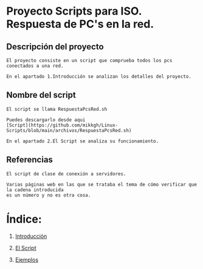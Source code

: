 # Proyecto Scripts para ISO. Respuesta de PC's en la red.

## Descripción del proyecto

	El proyecto consiste en un script que comprueba todos los pcs conectados a una red.

	En el apartado 1.Introducción se analizan los detalles del proyecto.

## Nombre del script

	El script se llama RespuestaPcsRed.sh
	
	Puedes descargarlo desde aqui
	[Script](https://github.com/mikkgh/Linux-Scripts/blob/main/archivos/RespuestaPcsRed.sh)

	En el apartado 2.El Script se analiza su funcionamiento.

## Referencias

	El script de clase de conexión a servidores.
	
	Varias páginas web en las que se trataba el tema de cómo verificar que la cadena introducida 
	es un número y no es otra cosa.

# Índice:

1. [Introducción](https://github.com/mikkgh/Linux-Scripts/blob/main/Introducción.md)

2. [El Script](https://github.com/mikkgh/Linux-Scripts/blob/main/Script.md)

3. [Ejemplos](https://github.com/mikkgh/Linux-Scripts/blob/main/Ejemplos.md)


